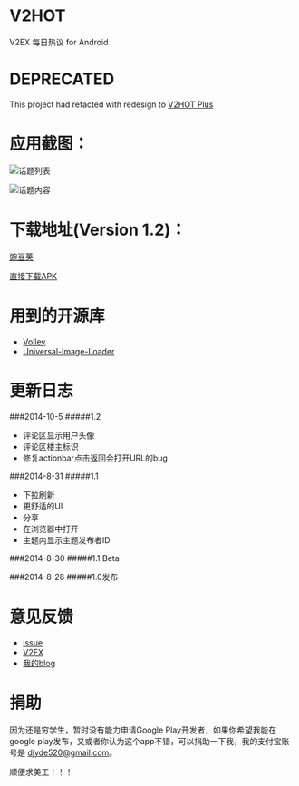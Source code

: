 V2HOT
===
V2EX 每日热议 for Android

DEPRECATED
===
This project had refacted with redesign to [V2HOT Plus](https://github.com/djyde/V2HOT-Plus)

应用截图：
===

![话题列表](screenshot/topic_list.png)

![话题内容](screenshot/topic_content.png)

下载地址(Version 1.2)：
===
[豌豆荚](http://www.wandoujia.com/apps/com.randy.client.v2hot)

[直接下载APK](http://apkcdn.qiniudn.com/V2HOT-1-2-relaese.apk)

用到的开源库
===
* [Volley](https://github.com/mcxiaoke/android-volley)
* [Universal-Image-Loader](https://github.com/nostra13/Android-Universal-Image-Loader)

更新日志
===
###2014-10-5
#####1.2

* 评论区显示用户头像
* 评论区楼主标识
* 修复actionbar点击返回会打开URL的bug

###2014-8-31
#####1.1

* 下拉刷新
* 更舒适的UI
* 分享
* 在浏览器中打开
* 主题内显示主题发布者ID 

###2014-8-30
#####1.1 Beta

###2014-8-28
#####1.0发布

意见反馈
===
* [issue](https://github.com/djyde/V2HOT/issues)
* [V2EX](http://v2ex.com/t/130456)
* [我的blog](http://djyde.github.io/2014/08/28/v2hot-release.html)

捐助
===
因为还是穷学生，暂时没有能力申请Google Play开发者，如果你希望我能在google play发布，又或者你认为这个app不错，可以捐助一下我，我的支付宝账号是 djyde520@gmail.com。



顺便求美工！！！
